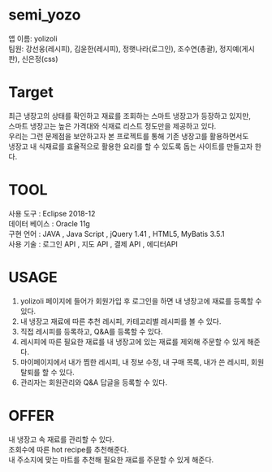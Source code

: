 # semi_yozo
앱 이름: yolizoli<br/>
팀원: 강선웅(레시피), 김윤한(레시피), 정햇나라(로그인), 조수연(총괄), 정지예(게시판), 신은정(css)<br/>

# Target
최근 냉장고의 상태를 확인하고 재료를 조회하는 스마트 냉장고가 등장하고 있지만,<br/>
스마트 냉장고는 높은 가격대와 식재료 리스트 정도만을 제공하고 있다.<br/>
우리는 그런 문제점을 보안하고자 본 프로젝트를 통해 기존 냉장고를 활용하면서도<br/>
냉장고 내 식재료를 효율적으로 활용한 요리를 할 수 있도록 돕는 사이트를 만들고자 한다.<br/>

# TOOL
사용 도구 : Eclipse 2018-12<br/>
데이터 베이스 : Oracle 11g<br/>
구현 언어 : JAVA , Java Script , jQuery 1.41 , HTML5, MyBatis 3.5.1<br/>
사용 기술 : 로그인 API , 지도 API , 결제 API , 에디터API  <br/>

# USAGE
1. yolizoli 페이지에 들어가 회원가입 후 로그인을 하면 내 냉장고에 재료를 등록할 수 있다.<br/>
2. 내 냉장고 재료에 따른 추천 레시피, 카테고리별 레시피를 볼 수 있다.<br/>
3. 직접 레시피를 등록하고, Q&A를 등록할 수 있다.<br/>
4. 레시피에 따른 필요한 재료를 내 냉장고에 있는 재료를 제외해 주문할 수 있게 해준다.<br/>
5. 마이페이지에서 내가 찜한 레시피, 내 정보 수정, 내 구매 목록, 내가 쓴 레시피, 회원 탈퇴를 할 수 있다.<br/>
6. 관리자는 회원관리와 Q&A 답글을 등록할 수 있다.<br/>

# OFFER
내 냉장고 속 재료를 관리할 수 있다.<br/>
조회수에 따른 hot recipe를 추천해준다.<br/>
내 주소지에 맞는 마트를 추천해 필요한 재료를 주문할 수 있게 해준다.<br/>
